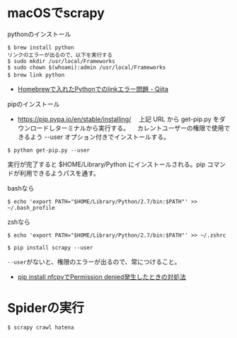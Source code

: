 # macOSでscrapy

pythonのインストール

```shell
$ brew install python
リンクのエラーが出るので、以下を実行する
$ sudo mkdir /usr/local/Frameworks
$ sudo chown $(whoami):admin /usr/local/Frameworks
$ brew link python　
```

- [Homebrewで入れたPythonでのlinkエラー問題 - Qiita](https://qiita.com/Jung0/items/d4012814e6fb1b694208)

pipのインストール
- https://pip.pypa.io/en/stable/installing/
　上記 URL から get-pip.py をダウンロードしターミナルから実行する。
　カレントユーザーの権限で使用できるよう --user オプション付きでインストールする。

`$ python get-pip.py --user`

実行が完了すると $HOME/Library/Python にインストールされる。pip コマンドが利用できるようパスを通す。

bashなら

`$ echo 'export PATH="$HOME/Library/Python/2.7/bin:$PATH"' >> ~/.bash_profile`

zshなら

`$ echo 'export PATH="$HOME/Library/Python/2.7/bin:$PATH"' >> ~/.zshrc`

`$ pip install scrapy --user`

`--user`がないと、権限のエラーが出るので、常につけること。

- [pip install nfcpyでPermission denied発生したときの対処法](https://engrowth.me/tech/pip_installerror/)

# Spiderの実行

`$ scrapy crawl hatena`
